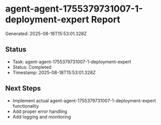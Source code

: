 # agent-agent-1755379731007-1-deployment-expert Report

Generated: 2025-08-18T15:53:01.328Z

## Status
- Task: agent-agent-1755379731007-1-deployment-expert
- Status: Completed
- Timestamp: 2025-08-18T15:53:01.328Z

## Next Steps
- Implement actual agent-agent-1755379731007-1-deployment-expert functionality
- Add proper error handling
- Add logging and monitoring
